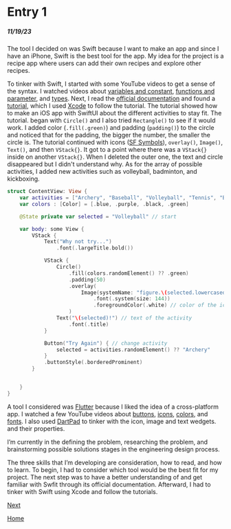 # Entry 1
##### 11/19/23

The tool I decided on was Swift because I want to make an app and since I have an iPhone, Swift is the best tool for the app. My idea for the project is a recipe app where users can add their own recipes and explore other recipes.

To tinker with Swift, I started with some YouTube videos to get a sense of the syntax. I watched videos about [variables and constant](https://www.youtube.com/watch?v=xKf6iNilRYI&list=PL5PR3UyfTWvfacnfUsvNcxIiKIgidNRoW&index=2&ab_channel=iOSAcademy), [functions and parameter](https://www.youtube.com/watch?v=fffG55Ei1Qc&list=PL5PR3UyfTWvfacnfUsvNcxIiKIgidNRoW&index=4&ab_channel=iOSAcademy), and [types](https://www.youtube.com/watch?v=48v8FH46mQs&list=PL5PR3UyfTWvfacnfUsvNcxIiKIgidNRoW&index=3&ab_channel=iOSAcademy). Next, I read the [official documentation](https://www.swift.org/) and found a  [tutorial](https://www.swift.org/getting-started/swiftui/), which I used [Xcode](https://developer.apple.com/xcode/) to follow the tutorial. The tutorial showed how to make an iOS app with SwiftUI about the different activities to stay fit. The tutorial. began with `Circle()` and I also tried `Rectangle()` to see if it would work. I added color (`.fill(.green)`) and padding (`padding()`) to the circle and noticed that for the padding, the bigger the number, the smaller the circle is. The tutorial continued with icons ([SF Symbols](https://developer.apple.com/sf-symbols/)), `overlay()`, `Image()`, `Text()`, and then `VStack{}`. It got to a point where there was a `VStack{}` inside on another `VStack{}`. When I deleted the outer one, the text and circle disappeared but I didn't understand why. As for the array of possible activities, I added new activities such as volleyball, badminton, and kickboxing.

```Swift
struct ContentView: View {
    var activities = ["Archery", "Baseball", "Volleyball", "Tennis", "Badminton", "Bowling", "Kickboxing"] // array activities
    var colors : [Color] = [.blue, .purple, .black, .green]

    @State private var selected = "Volleyball" // start

    var body: some View {
        VStack {
            Text("Why not try...")
                .font(.largeTitle.bold())

            VStack {
                Circle()
                    .fill(colors.randomElement() ?? .green)
                    .padding(50)
                    .overlay(
                        Image(systemName: "figure.\(selected.lowercased())")
                            .font(.system(size: 144))
                            .foregroundColor(.white) // color of the icon
                    )
                Text("\(selected)!") // text of the activity
                    .font(.title)
            }

            Button("Try Again") { // change activity
                selected = activities.randomElement() ?? "Archery"
            }
            .buttonStyle(.borderedProminent)
        }


    }
}
```


A tool I considered was [Flutter](https://docs.flutter.dev/) because I liked the idea of a cross-platform app. I watched a few YouTube videos about [buttons](https://www.youtube.com/watch?v=ABmqtI7ec7E&list=PL4cUxeGkcC9jLYyp2Aoh6hcWuxFDX6PBJ&index=9&ab_channel=NetNinja), [icons](https://www.youtube.com/watch?v=ABmqtI7ec7E&list=PL4cUxeGkcC9jLYyp2Aoh6hcWuxFDX6PBJ&index=9&ab_channel=NetNinja), [colors](https://www.youtube.com/watch?v=km2P_KQJyO0&list=PL4cUxeGkcC9jLYyp2Aoh6hcWuxFDX6PBJ&index=6), and [fonts](https://www.youtube.com/watch?v=km2P_KQJyO0&list=PL4cUxeGkcC9jLYyp2Aoh6hcWuxFDX6PBJ&index=6). I also used [DartPad](https://dartpad.dev/?) to tinker with the icon, image and text wedgets. and their properties.

I’m currently in the defining the problem, researching the problem, and brainstorming possible solutions stages in the engineering design process.

The three skills that I’m developing are consideration, how to read, and how to learn. To begin, I had to consider which tool would be the best fit for my project. The next step was to have a better understanding of and get familiar with Swfit through its official documentation. Afterward, I had to tinker with Swift using Xcode and follow the tutorials.

[Next](entry02.md)

[Home](../README.md)
